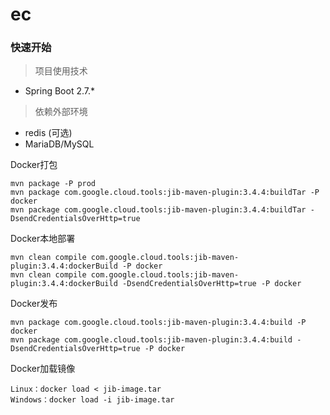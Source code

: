 # ec

### 快速开始
> 项目使用技术
- Spring Boot 2.7.*
> 依赖外部环境
- redis (可选)
- MariaDB/MySQL


Docker打包


    mvn package -P prod
    mvn package com.google.cloud.tools:jib-maven-plugin:3.4.4:buildTar -P docker
    mvn package com.google.cloud.tools:jib-maven-plugin:3.4.4:buildTar -DsendCredentialsOverHttp=true

Docker本地部署


    mvn clean compile com.google.cloud.tools:jib-maven-plugin:3.4.4:dockerBuild -P docker
    mvn clean compile com.google.cloud.tools:jib-maven-plugin:3.4.4:dockerBuild -DsendCredentialsOverHttp=true -P docker

Docker发布


    mvn package com.google.cloud.tools:jib-maven-plugin:3.4.4:build -P docker
    mvn package com.google.cloud.tools:jib-maven-plugin:3.4.4:build -DsendCredentialsOverHttp=true -P docker


Docker加载镜像

    Linux：docker load < jib-image.tar
    Windows：docker load -i jib-image.tar


